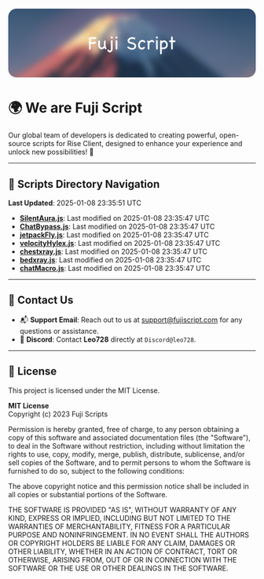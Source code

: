 ![Banner](.github/b.webp)

# 🌍 **We are Fuji Script**

Our global team of developers is dedicated to creating powerful, open-source scripts for Rise Client, designed to enhance your experience and unlock new possibilities! 🌟

---
<!-- SCRIPTS_NAVIGATION_START -->
## 📂 **Scripts Directory Navigation**

**Last Updated**: 2025-01-08 23:35:51 UTC

- **[SilentAura.js](scripts/SilentAura.js)**: Last modified on 2025-01-08 23:35:47 UTC
- **[ChatBypass.js](scripts/ChatBypass.js)**: Last modified on 2025-01-08 23:35:47 UTC
- **[jetpackFly.js](scripts/jetpackFly.js)**: Last modified on 2025-01-08 23:35:47 UTC
- **[velocityHylex.js](scripts/velocityHylex.js)**: Last modified on 2025-01-08 23:35:47 UTC
- **[chestxray.js](scripts/chestxray.js)**: Last modified on 2025-01-08 23:35:47 UTC
- **[bedxray.js](scripts/bedxray.js)**: Last modified on 2025-01-08 23:35:47 UTC
- **[chatMacro.js](scripts/chatMacro.js)**: Last modified on 2025-01-08 23:35:47 UTC

<!-- SCRIPTS_NAVIGATION_END -->

---

## 💬 **Contact Us**  
- 📬 **Support Email**: Reach out to us at [support@fujiscript.com](mailto:support@fujiscript.com) for any questions or assistance.  
- 💬 **Discord**: Contact **Leo728** directly at `Discord@leo728`.

---

## 📜 **License**

This project is licensed under the MIT License.  

**MIT License**  
Copyright (c) 2023 Fuji Scripts  

Permission is hereby granted, free of charge, to any person obtaining a copy of this software and associated documentation files (the "Software"), to deal in the Software without restriction, including without limitation the rights to use, copy, modify, merge, publish, distribute, sublicense, and/or sell copies of the Software, and to permit persons to whom the Software is furnished to do so, subject to the following conditions:  

The above copyright notice and this permission notice shall be included in all copies or substantial portions of the Software.  

THE SOFTWARE IS PROVIDED "AS IS", WITHOUT WARRANTY OF ANY KIND, EXPRESS OR IMPLIED, INCLUDING BUT NOT LIMITED TO THE WARRANTIES OF MERCHANTABILITY, FITNESS FOR A PARTICULAR PURPOSE AND NONINFRINGEMENT. IN NO EVENT SHALL THE AUTHORS OR COPYRIGHT HOLDERS BE LIABLE FOR ANY CLAIM, DAMAGES OR OTHER LIABILITY, WHETHER IN AN ACTION OF CONTRACT, TORT OR OTHERWISE, ARISING FROM, OUT OF OR IN CONNECTION WITH THE SOFTWARE OR THE USE OR OTHER DEALINGS IN THE SOFTWARE.  

